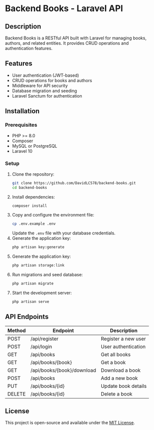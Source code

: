 # Backend Books - Laravel API

## Description
Backend Books is a RESTful API built with Laravel for managing books, authors, and related entities. It provides CRUD operations and authentication features.

## Features
- User authentication (JWT-based)
- CRUD operations for books and authors
- Middleware for API security
- Database migration and seeding
- Laravel Sanctum for authentication

## Installation
### Prerequisites
- PHP >= 8.0
- Composer
- MySQL or PostgreSQL
- Laravel 10

### Setup
1. Clone the repository:
   ```sh
   git clone https://github.com/DavidLC578/backend-books.git
   cd backend-books
   ```
2. Install dependencies:
   ```sh
   composer install
   ```
3. Copy and configure the environment file:
   ```sh
   cp .env.example .env
   ```
   Update the `.env` file with your database credentials.
4. Generate the application key:
   ```sh
   php artisan key:generate
   ```
5. Generate the application key:
   ```sh
   php artisan storage:link
   ```
6. Run migrations and seed database:
   ```sh
   php artisan migrate
   ```
7. Start the development server:
   ```sh
   php artisan serve
   ```

## API Endpoints
| Method | Endpoint | Description |
|--------|-------------|-------------|
| POST | /api/register | Register a new user |
| POST | /api/login | User authentication |
| GET | /api/books | Get all books |
| GET | /api/books/{book} | Get a book |
| GET | /api/books/{book}/download | Download a book |
| POST | /api/books | Add a new book |
| PUT | /api/books/{id} | Update book details |
| DELETE | /api/books/{id} | Delete a book |

## License
This project is open-source and available under the [MIT License](LICENSE.md).


